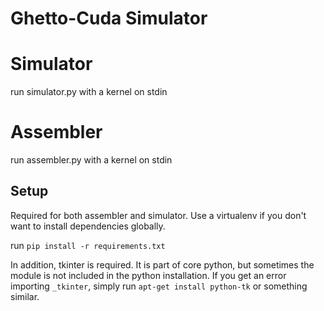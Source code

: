 Ghetto-Cuda Simulator
=====================

# Simulator
run simulator.py with a kernel on stdin

# Assembler
run assembler.py with a kernel on stdin

## Setup

Required for both assembler and simulator.
Use a virtualenv if you don't want to install dependencies globally.

run `pip install -r requirements.txt`

In addition, tkinter is required.
It is part of core python, but sometimes the module is not included in the python installation.
If you get an error importing `_tkinter`, simply run `apt-get install python-tk` or something similar.
